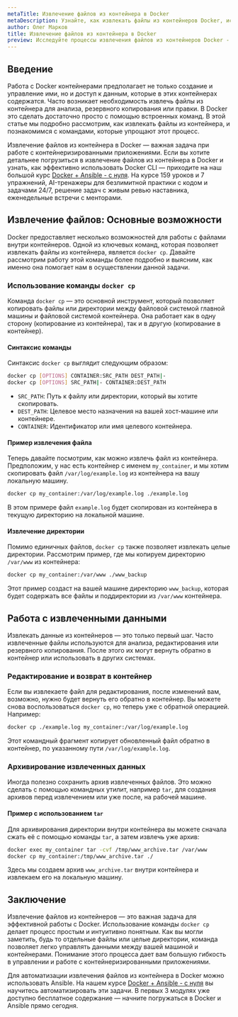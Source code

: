 ```yaml
---
metaTitle: Извлечение файлов из контейнера в Docker
metaDescription: Узнайте, как извлекать файлы из контейнеров Docker, используя возможности Docker CLI - практическое руководство с примерами
author: Олег Марков
title: Извлечение файлов из контейнера в Docker
preview: Исследуйте процессы извлечения файлов из контейнеров Docker - от основ использования команды docker cp до практических примеров. Пошаговое руководство поможет вам освоиться с этой задачей
---
```


## Введение

Работа с Docker контейнерами предполагает не только создание и управление ими, но и доступ к данным, которые в этих контейнерах содержатся. Часто возникает необходимость извлечь файлы из контейнера для анализа, резервного копирования или правки. В Docker это сделать достаточно просто с помощью встроенных команд. В этой статье мы подробно рассмотрим, как извлекать файлы из контейнера, и познакомимся с командами, которые упрощают этот процесс.

Извлечение файлов из контейнера в Docker — важная задача при работе с контейнеризированными приложениями. Если вы хотите детальнее погрузиться в извлечение файлов из контейнера в Docker и узнать, как эффективно использовать Docker CLI — приходите на наш большой курс [Docker + Ansible - с нуля](https://purpleschool.ru/course/docker?utm_source=knowledgebase&utm_medium=text&utm_campaign=Izvlechenie_faylov_iz_konteynera_v_Docker). На курсе 159 уроков и 7 упражнений, AI-тренажеры для безлимитной практики с кодом и задачами 24/7, решение задач с живым ревью наставника, еженедельные встречи с менторами.

## Извлечение файлов: Основные возможности

Docker предоставляет несколько возможностей для работы с файлами внутри контейнеров. Одной из ключевых команд, которая позволяет извлекать файлы из контейнера, является `docker cp`. Давайте рассмотрим работу этой команды более подробно и выясним, как именно она помогает нам в осуществлении данной задачи.

### Использование команды `docker cp`

Команда `docker cp` — это основной инструмент, который позволяет копировать файлы или директории между файловой системой главной машины и файловой системой контейнера. Она работает как в одну сторону (копирование из контейнера), так и в другую (копирование в контейнер).

#### Синтаксис команды

Синтаксис `docker cp` выглядит следующим образом:

```bash
docker cp [OPTIONS] CONTAINER:SRC_PATH DEST_PATH|-
docker cp [OPTIONS] SRC_PATH|- CONTAINER:DEST_PATH
```

- `SRC_PATH`: Путь к файлу или директории, который вы хотите скопировать.
- `DEST_PATH`: Целевое место назначения на вашей хост-машине или контейнере.
- `CONTAINER`: Идентификатор или имя целевого контейнера.

#### Пример извлечения файла

Теперь давайте посмотрим, как можно извлечь файл из контейнера. Предположим, у нас есть контейнер с именем `my_container`, и мы хотим скопировать файл `/var/log/example.log` из контейнера на вашу локальную машину.

```bash
docker cp my_container:/var/log/example.log ./example.log
```

В этом примере файл `example.log` будет скопирован из контейнера в текущую директорию на локальной машине.

#### Извлечение директории

Помимо единичных файлов, `docker cp` также позволяет извлекать целые директории. Рассмотрим пример, где мы копируем директорию `/var/www` из контейнера:

```bash
docker cp my_container:/var/www ./www_backup
```

Этот пример создаст на вашей машине директорию `www_backup`, которая будет содержать все файлы и поддиректории из `/var/www` контейнера.

## Работа с извлеченными данными

Извлекать данные из контейнеров — это только первый шаг. Часто извлеченные файлы используются для анализа, редактирования или резервного копирования. После этого их могут вернуть обратно в контейнер или использовать в других системах.

### Редактирование и возврат в контейнер

Если вы извлекаете файл для редактирования, после изменений вам, возможно, нужно будет вернуть его обратно в контейнер. Вы можете снова воспользоваться `docker cp`, но теперь уже с обратной операцией. Например:

```bash
docker cp ./example.log my_container:/var/log/example.log
```

Этот командный фрагмент копирует обновленный файл обратно в контейнер, по указанному пути `/var/log/example.log`.

### Архивирование извлеченных данных

Иногда полезно сохранить архив извлеченных файлов. Это можно сделать с помощью командных утилит, например `tar`, для создания архивов перед извлечением или уже после, на рабочей машине.

#### Пример с использованием `tar`

Для архивирования директории внутри контейнера вы можете сначала сжать её с помощью команды `tar`, а затем извлечь уже архив:

```bash
docker exec my_container tar -cvf /tmp/www_archive.tar /var/www
docker cp my_container:/tmp/www_archive.tar ./
```

Здесь мы создаем архив `www_archive.tar` внутри контейнера и извлекаем его на локальную машину.

## Заключение

Извлечение файлов из контейнеров — это важная задача для эффективной работы с Docker. Использование команды `docker cp` делает процесс простым и интуитивно понятным. Как вы могли заметить, будь то отдельные файлы или целые директории, команда позволяет легко управлять данными между вашей машиной и контейнерами. Понимание этого процесса дает вам большую гибкость в управлении и работе с контейнеризированными приложениями.

Для автоматизации извлечения файлов из контейнера в Docker можно использовать Ansible. На нашем курсе [Docker + Ansible - с нуля](https://purpleschool.ru/course/docker?utm_source=knowledgebase&utm_medium=text&utm_campaign=Izvlechenie_faylov_iz_konteynera_v_Docker) вы научитесь автоматизировать эти задачи. В первых 3 модулях уже доступно бесплатное содержание — начните погружаться в Docker и Ansible прямо сегодня.
